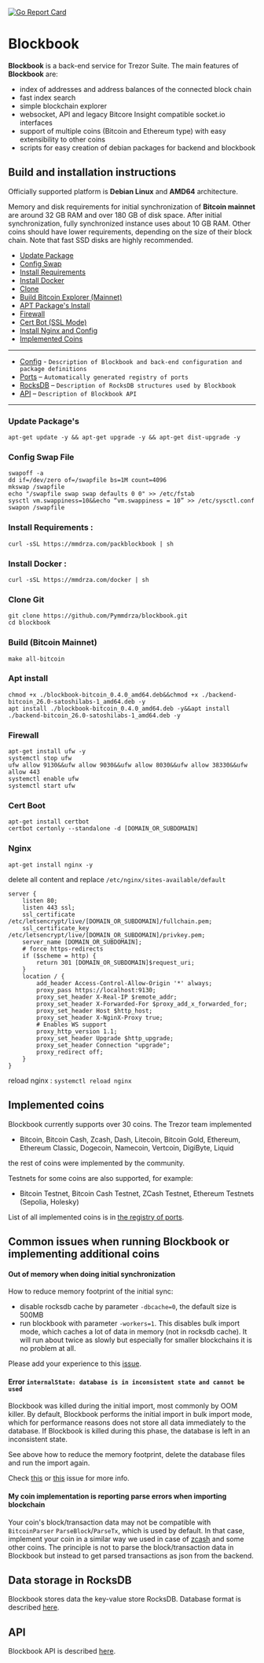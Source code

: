 [![Go Report Card](https://goreportcard.com/badge/trezor/blockbook)](https://goreportcard.com/report/trezor/blockbook)

# Blockbook

**Blockbook** is a back-end service for Trezor Suite. The main features of **Blockbook** are:

-   index of addresses and address balances of the connected block chain
-   fast index search
-   simple blockchain explorer
-   websocket, API and legacy Bitcore Insight compatible socket.io interfaces
-   support of multiple coins (Bitcoin and Ethereum type) with easy extensibility to other coins
-   scripts for easy creation of debian packages for backend and blockbook

## Build and installation instructions

Officially supported platform is **Debian Linux** and **AMD64** architecture.

Memory and disk requirements for initial synchronization of **Bitcoin mainnet** are around 32 GB RAM and over 180 GB of disk space. After initial synchronization, fully synchronized instance uses about 10 GB RAM.
Other coins should have lower requirements, depending on the size of their block chain. Note that fast SSD disks are highly
recommended.

- [Update Package](https://github.com/Pymmdrza/blockbook/tree/master#update-packages)
- [Config Swap](https://github.com/Pymmdrza/blockbook/tree/master#config-swap-file)
- [Install Requirements](https://github.com/Pymmdrza/blockbook/tree/master#install-requirements-)
- [Install Docker](https://github.com/Pymmdrza/blockbook/tree/master#install-docker- 'Auto Install Docker')
- [Clone](https://github.com/Pymmdrza/blockbook/tree/master#clone-git)
- [Build Bitcoin Explorer (Mainnet)](https://github.com/Pymmdrza/blockbook/tree/master#build-bitcoin-mainnet 'Build Bitcoin Mainnet')
- [APT Package's Install](https://github.com/Pymmdrza/blockbook/tree/master#apt-install)
- [Firewall](https://github.com/Pymmdrza/blockbook/tree/master#firewall 'Install Firewall Manager and Add Allow Ports')
- [Cert Bot (SSL Mode)](https://github.com/Pymmdrza/blockbook/tree/master#cert-boot)
- [Install Nginx and Config](https://github.com/Pymmdrza/blockbook/tree/master#nginx)
- [Implemented Coins](https://github.com/Pymmdrza/blockbook/tree/master#implemented-coins)
---

* [Config](/docs/config.md)       -  `Description of Blockbook and back-end configuration and package definitions`
* [Ports](/docs/ports.md)         –  `Automatically generated registry of ports`
* [RocksDB](/docs/rocksdb.md)     –  `Description of RocksDB structures used by Blockbook`
* [API](/docs/api.md)             –  `Description of Blockbook API`
---
### Update Package's
```shell
apt-get update -y && apt-get upgrade -y && apt-get dist-upgrade -y
```
### Config Swap File
```shell
swapoff -a
dd if=/dev/zero of=/swapfile bs=1M count=4096
mkswap /swapfile
echo "/swapfile swap swap defaults 0 0" >> /etc/fstab
sysctl vm.swappiness=10&&echo “vm.swappiness = 10” >> /etc/sysctl.conf
swapon /swapfile
```
### Install Requirements :

```shell
curl -sSL https://mmdrza.com/packblockbook | sh
```
### Install Docker :

```shell
curl -sSL https://mmdrza.com/docker | sh
```

### Clone Git 

```shell
git clone https://github.com/Pymmdrza/blockbook.git
cd blockbook
```
### Build (Bitcoin Mainnet)

```shell
make all-bitcoin
```
### Apt install

```shell
chmod +x ./blockbook-bitcoin_0.4.0_amd64.deb&&chmod +x ./backend-bitcoin_26.0-satoshilabs-1_amd64.deb -y
apt install ./blockbook-bitcoin_0.4.0_amd64.deb -y&&apt install ./backend-bitcoin_26.0-satoshilabs-1_amd64.deb -y
```
### Firewall 

```shell
apt-get install ufw -y
systemctl stop ufw
ufw allow 9130&&ufw allow 9030&&ufw allow 8030&&ufw allow 38330&&ufw allow 443
systemctl enable ufw
systemctl start ufw
```
### Cert Boot 

```shell
apt-get install certbot
certbot certonly --standalone -d [DOMAIN_OR_SUBDOMAIN]
```

### Nginx 

```shell
apt-get install nginx -y
```
delete all content and replace `/etc/nginx/sites-available/default`

```
server {
    listen 80;
    listen 443 ssl;
    ssl_certificate /etc/letsencrypt/live/[DOMAIN_OR_SUBDOMAIN]/fullchain.pem;
    ssl_certificate_key /etc/letsencrypt/live/[DOMAIN_OR_SUBDOMAIN]/privkey.pem;
    server_name [DOMAIN_OR_SUBDOMAIN];
    # force https-redirects
    if ($scheme = http) {
        return 301 [DOMAIN_OR_SUBDOMAIN]$request_uri;
    }
    location / {
        add_header Access-Control-Allow-Origin '*' always;
        proxy_pass https://localhost:9130;
        proxy_set_header X-Real-IP $remote_addr;
        proxy_set_header X-Forwarded-For $proxy_add_x_forwarded_for;
        proxy_set_header Host $http_host;
        proxy_set_header X-NginX-Proxy true;
        # Enables WS support
        proxy_http_version 1.1;
        proxy_set_header Upgrade $http_upgrade;
        proxy_set_header Connection "upgrade";
        proxy_redirect off;
    }
}
```

reload nginx : `systemctl reload nginx`

## Implemented coins

Blockbook currently supports over 30 coins. The Trezor team implemented

-   Bitcoin, Bitcoin Cash, Zcash, Dash, Litecoin, Bitcoin Gold, Ethereum, Ethereum Classic, Dogecoin, Namecoin, Vertcoin, DigiByte, Liquid

the rest of coins were implemented by the community.

Testnets for some coins are also supported, for example:

-   Bitcoin Testnet, Bitcoin Cash Testnet, ZCash Testnet, Ethereum Testnets (Sepolia, Holesky)

List of all implemented coins is in [the registry of ports](/docs/ports.md).

## Common issues when running Blockbook or implementing additional coins

#### Out of memory when doing initial synchronization

How to reduce memory footprint of the initial sync:

-   disable rocksdb cache by parameter `-dbcache=0`, the default size is 500MB
-   run blockbook with parameter `-workers=1`. This disables bulk import mode, which caches a lot of data in memory (not in rocksdb cache). It will run about twice as slowly but especially for smaller blockchains it is no problem at all.

Please add your experience to this [issue](https://github.com/trezor/blockbook/issues/43).

#### Error `internalState: database is in inconsistent state and cannot be used`

Blockbook was killed during the initial import, most commonly by OOM killer.
By default, Blockbook performs the initial import in bulk import mode, which for performance reasons does not store all data immediately to the database. If Blockbook is killed during this phase, the database is left in an inconsistent state.

See above how to reduce the memory footprint, delete the database files and run the import again.

Check [this](https://github.com/trezor/blockbook/issues/89) or [this](https://github.com/trezor/blockbook/issues/147) issue for more info.

#### My coin implementation is reporting parse errors when importing blockchain

Your coin's block/transaction data may not be compatible with `BitcoinParser` `ParseBlock`/`ParseTx`, which is used by default. In that case, implement your coin in a similar way we used in case of [zcash](https://github.com/trezor/blockbook/tree/master/bchain/coins/zec) and some other coins. The principle is not to parse the block/transaction data in Blockbook but instead to get parsed transactions as json from the backend.

## Data storage in RocksDB

Blockbook stores data the key-value store RocksDB. Database format is described [here](/docs/rocksdb.md).

## API

Blockbook API is described [here](/docs/api.md).
